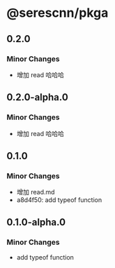 # @serescnn/pkga

## 0.2.0

### Minor Changes

- 增加 read 哈哈哈

## 0.2.0-alpha.0

### Minor Changes

- 增加 read 哈哈哈

## 0.1.0

### Minor Changes

- 增加 read.md
- a8d4f50: add typeof function

## 0.1.0-alpha.0

### Minor Changes

- add typeof function
